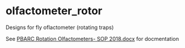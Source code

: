 # olfactometer_rotor
Designs for fly oflactometer (rotating traps)

See [PBARC Rotation Olfactometers- SOP 2018.docx](PBARC%20Rotation%20Olfactometers-%20SOP%202018.docx') for docmentation

